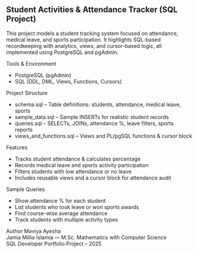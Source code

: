 ## Student Activities & Attendance Tracker (SQL Project)

This project models a student tracking system focused on attendance, medical leave, and sports participation. It highlights SQL-based recordkeeping with analytics, views, and cursor-based logic, all implemented using PostgreSQL and pgAdmin.

Tools & Environment
- PostgreSQL (pgAdmin)
- SQL (DDL, DML, Views, Functions, Cursors)

Project Structure
- schema.sql – Table definitions: students, attendance, medical leave, sports
- sample_data.sql – Sample INSERTs for realistic student records
- queries.sql – SELECTs, JOINs, attendance %, leave filters, sports reports
- views_and_functions.sql – Views and PL/pgSQL functions & cursor block

Features
- Tracks student attendance & calculates percentage
- Records medical leave and sports activity participation
- Filters students with low attendance or no leave
- Includes reusable views and a cursor block for attendance audit

Sample Queries
- Show attendance % for each student
- List students who took leave or won sports awards
- Find course-wise average attendance
- Track students with multiple activity types

Author
Maviya Ayesha  
Jamia Millia Islamia — M.Sc. Mathematics with Computer Science  
SQL Developer Portfolio Project – 2025
